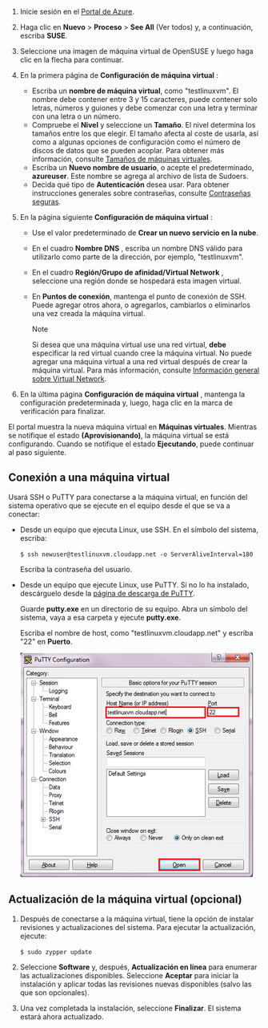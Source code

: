 1. Inicie sesión en el [Portal de Azure](http://portal.azure.com).  
2. Haga clic en **Nuevo** > **Proceso** > **See All** (Ver todos) y, a continuación, escriba **SUSE**.
   
3. Seleccione una imagen de máquina virtual de OpenSUSE y luego haga clic en la flecha para continuar.
5. En la primera página de **Configuración de máquina virtual** :
   
   * Escriba un **nombre de máquina virtual**, como "testlinuxvm". El nombre debe contener entre 3 y 15 caracteres, puede contener solo letras, números y guiones y debe comenzar con una letra y terminar con una letra o un número.
   * Compruebe el **Nivel** y seleccione un **Tamaño**. El nivel determina los tamaños entre los que elegir. El tamaño afecta al coste de usarla, así como a algunas opciones de configuración como el número de discos de datos que se pueden acoplar. Para obtener más información, consulte [Tamaños de máquinas virtuales](../articles/virtual-machines/linux/sizes.md?toc=%2fazure%2fvirtual-machines%2flinux%2ftoc.json).
   * Escriba un **Nuevo nombre de usuario**, o acepte el predeterminado, **azureuser**. Este nombre se agrega al archivo de lista de Sudoers.
   * Decida qué tipo de **Autenticación** desea usar. Para obtener instrucciones generales sobre contraseñas, consulte [Contraseñas seguras](http://msdn.microsoft.com/library/ms161962.aspx).
6. En la página siguiente **Configuración de máquina virtual** :
   
   * Use el valor predeterminado de **Crear un nuevo servicio en la nube**.
   * En el cuadro **Nombre DNS** , escriba un nombre DNS válido para utilizarlo como parte de la dirección, por ejemplo, "testlinuxvm".
   * En el cuadro **Región/Grupo de afinidad/Virtual Network** , seleccione una región donde se hospedará esta imagen virtual.
   * En **Puntos de conexión**, mantenga el punto de conexión de SSH. Puede agregar otros ahora, o agregarlos, cambiarlos o eliminarlos una vez creada la máquina virtual.
     
     > [!NOTE]
     > Si desea que una máquina virtual use una red virtual, **debe** especificar la red virtual cuando cree la máquina virtual. No puede agregar una máquina virtual a una red virtual después de crear la máquina virtual. Para más información, consulte [Información general sobre Virtual Network](../articles/virtual-network/virtual-networks-overview.md).
     > 
     > 
7. En la última página **Configuración de máquina virtual** , mantenga la configuración predeterminada y, luego, haga clic en la marca de verificación para finalizar.

El portal muestra la nueva máquina virtual en **Máquinas virtuales**. Mientras se notifique el estado **(Aprovisionando)**, la máquina virtual se está configurando. Cuando se notifique el estado **Ejecutando**, puede continuar al paso siguiente.

## <a name="connect-to-the-virtual-machine"></a>Conexión a una máquina virtual
Usará SSH o PuTTY para conectarse a la máquina virtual, en función del sistema operativo que se ejecute en el equipo desde el que se va a conectar:

* Desde un equipo que ejecuta Linux, use SSH. En el símbolo del sistema, escriba:
  
    `$ ssh newuser@testlinuxvm.cloudapp.net -o ServerAliveInterval=180`
  
    Escriba la contraseña del usuario.
* Desde un equipo que ejecute Linux, use PuTTY. Si no lo ha instalado, descárguelo desde la [página de descarga de PuTTY][PuTTYDownload].
  
    Guarde **putty.exe** en un directorio de su equipo. Abra un símbolo del sistema, vaya a esa carpeta y ejecute **putty.exe**.
  
    Escriba el nombre de host, como "testlinuxvm.cloudapp.net" y escriba "22" en **Puerto**.
  
    ![Pantalla de PuTTY][Image6]  

## <a name="update-the-virtual-machine-optional"></a>Actualización de la máquina virtual (opcional)
1. Después de conectarse a la máquina virtual, tiene la opción de instalar revisiones y actualizaciones del sistema. Para ejecutar la actualización, ejecute:
   
    `$ sudo zypper update`
2. Seleccione **Software** y, después, **Actualización en línea** para enumerar las actualizaciones disponibles. Seleccione **Aceptar** para iniciar la instalación y aplicar todas las revisiones nuevas disponibles (salvo las que son opcionales).
3. Una vez completada la instalación, seleccione **Finalizar**.  El sistema estará ahora actualizado.

[PuTTYDownload]: http://www.puttyssh.org/download.html

[Image6]: ./media/create-and-configure-opensuse-vm-in-portal/putty.png

